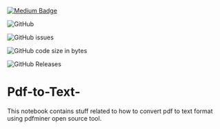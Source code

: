 [![Medium Badge](https://badgen.net/badge/icon/medium?icon=medium&label)](https://medium.com/@ratnasankeerthan)

![GitHub](https://img.shields.io/github/license/ratnasankeerthanreddy/Pdf-to-Text-)

![GitHub issues](https://img.shields.io/github/issues/ratnasankeerthanreddy/Pdf-to-Text-)

![GitHub code size in bytes](https://img.shields.io/github/languages/code-size/ratnasankeerthanreddy/Pdf-to-Text-)

![GitHub Releases](https://img.shields.io/github/downloads/ratnasankeerthanreddy/Pdf-to-Text-/version/total)


# Pdf-to-Text-
This notebook contains  stuff related to how to convert pdf to text format using pdfminer open source tool.
